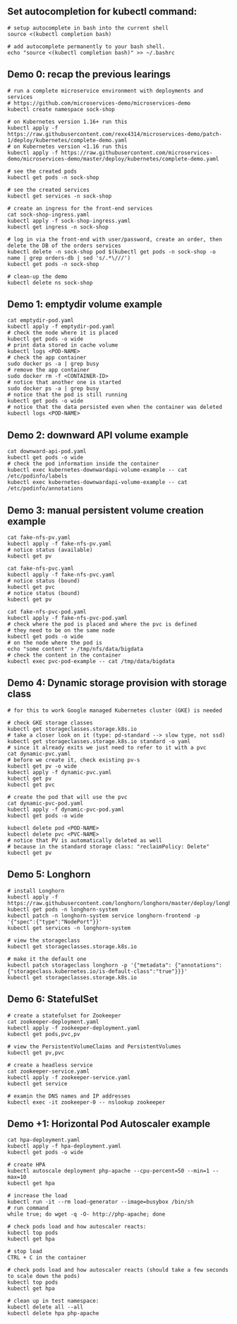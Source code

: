 ## Set autocompletion for kubectl command:

    # setup autocomplete in bash into the current shell
    source <(kubectl completion bash)

    # add autocomplete permanently to your bash shell.
    echo "source <(kubectl completion bash)" >> ~/.bashrc 


## Demo 0: recap the previous learings
	
	# run a complete microservice environment with deployments and services
	# https://github.com/microservices-demo/microservices-demo
	kubectl create namespace sock-shop

	# on Kubernetes version 1.16+ run this
	kubectl apply -f https://raw.githubusercontent.com/rexx4314/microservices-demo/patch-1/deploy/kubernetes/complete-demo.yaml 
	# on Kubernetes version <1.16 run this
	kubectl apply -f https://raw.githubusercontent.com/microservices-demo/microservices-demo/master/deploy/kubernetes/complete-demo.yaml
	
	# see the created pods
	kubectl get pods -n sock-shop

	# see the created services
	kubectl get services -n sock-shop
	
	# create an ingress for the front-end services
	cat sock-shop-ingress.yaml
    kubectl apply -f sock-shop-ingress.yaml
	kubectl get ingress -n sock-shop
	
	# log in via the front-end with user/password, create an order, then delete the DB of the orders services
	kubectl delete -n sock-shop pod $(kubectl get pods -n sock-shop -o name | grep orders-db | sed 's/.*\///')
	kubectl get pods -n sock-shop
	
	# clean-up the demo
	kubectl delete ns sock-shop

## Demo 1: emptydir volume example
  
    cat emptydir-pod.yaml
    kubectl apply -f emptydir-pod.yaml
    # check the node where it is placed
    kubectl get pods -o wide
    # print data stored in cache volume
    kubectl logs <POD-NAME>
    # check the app container 
    sudo docker ps -a | grep busy
    # remove the app container
    sudo docker rm -f <CONTAINER-ID>
    # notice that another one is started
    sudo docker ps -a | grep busy
    # notice that the pod is still running
    kubectl get pods -o wide
    # notice that the data persisted even when the container was deleted
    kubectl logs <POD-NAME>
  
## Demo 2: downward API volume example

    cat downward-api-pod.yaml
    kubectl get pods -o wide
    # check the pod information inside the container
    kubectl exec kubernetes-downwardapi-volume-example -- cat /etc/podinfo/labels
    kubectl exec kubernetes-downwardapi-volume-example -- cat /etc/podinfo/annotations
    
## Demo 3: manual persistent volume creation example

    cat fake-nfs-pv.yaml
    kubectl apply -f fake-nfs-pv.yaml
    # notice status (available)
    kubectl get pv
    
    cat fake-nfs-pvc.yaml
    kubectl apply -f fake-nfs-pvc.yaml
    # notice status (bound)
    kubectl get pvc
    # notice status (bound)
    kubectl get pv
    
    cat fake-nfs-pvc-pod.yaml
    kubectl apply -f fake-nfs-pvc-pod.yaml
    # check where the pod is placed and where the pvc is defined 
    # they need to be on the same node 
    kubectl get pods -o wide 
    # on the node where the pod is
    echo "some content" > /tmp/nfs/data/bigdata
    # check the content in the container
    kubectl exec pvc-pod-example -- cat /tmp/data/bigdata
  
## Demo 4: Dynamic storage provision with storage class

    # for this to work Google managed Kubernetes cluster (GKE) is needed
    
    # check GKE storage classes
    kubectl get storageclasses.storage.k8s.io
    # take a closer look on it (type: pd-standard --> slow type, not ssd)
    kubectl get storageclasses.storage.k8s.io standard -o yaml
    # since it already exits we just need to refer to it with a pvc
    cat dynamic-pvc.yaml
    # before we create it, check existing pv-s
    kubectl get pv -o wide
    kubectl apply -f dynamic-pvc.yaml
    kubectl get pv
    kubectl get pvc
    
    # create the pod that will use the pvc
    cat dynamic-pvc-pod.yaml
    kubectl apply -f dynamic-pvc-pod.yaml
    kubectl get pods -o wide
    
    kubectl delete pod <POD-NAME> 
    kubectl delete pvc <PVC-NAME>
    # notice that PV is automatically deleted as well 
    # because in the standard storage class: "reclaimPolicy: Delete"
    kubectl get pv
    
## Demo 5: Longhorn
	# install Longhorn
	kubectl apply -f https://raw.githubusercontent.com/longhorn/longhorn/master/deploy/longhorn.yaml
	kubectl get pods -n longhorn-system
	kubectl patch -n longhorn-system service longhorn-frontend -p '{"spec":{"type":"NodePort"}}'
	kubectl get services -n longhorn-system
	
	# view the storageclass
	kubectl get storageclasses.storage.k8s.io
	
	# make it the default one
	kubectl patch storageclass longhorn -p '{"metadata": {"annotations":{"storageclass.kubernetes.io/is-default-class":"true"}}}'
	kubectl get storageclasses.storage.k8s.io

## Demo 6: StatefulSet
	# create a statefulset for Zookeeper
	cat zookeeper-deployment.yaml
	kubectl apply -f zookeeper-deployment.yaml
	kubectl get pods,pvc,pv
	
	# view the PersistentVolumeClaims and PersistentVolumes
	kubectl get pv,pvc
	
	# create a headless service
	cat zookeeper-service.yaml
	kubectl apply -f zookeeper-service.yaml
	kubectl get service
	
	# examin the DNS names and IP addresses
	kubectl exec -it zookeeper-0 -- nslookup zookeeper
	
## Demo +1: Horizontal Pod Autoscaler example

    cat hpa-deployment.yaml
    kubectl apply -f hpa-deployment.yaml
    kubectl get pods -o wide

    # create HPA
    kubectl autoscale deployment php-apache --cpu-percent=50 --min=1 --max=10
    kubectl get hpa

    # increase the load
    kubectl run -it --rm load-generator --image=busybox /bin/sh
    # run command
    while true; do wget -q -O- http://php-apache; done

    # check pods load and how autoscaler reacts:
    kubectl top pods
    kubectl get hpa

    # stop load
    CTRL + C in the container

    # check pods load and how autoscaler reacts (should take a few seconds to scale down the pods)
    kubectl top pods
    kubectl get hpa

    # clean up in test namespace: 
    kubectl delete all --all
    kubectl delete hpa php-apache